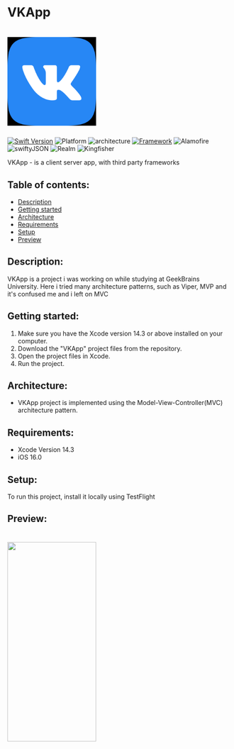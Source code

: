# VKApp

<h1 align="left"><img src="https://github.com/hrezolit/VKApp_Nik_Galivets/blob/main/VKApp_Nik_Galivets/View/Assets.xcassets/AppIcon.appiconset/ItunesArtwork%402x.png"width="200", height="200"/></h1>

[![Swift Version][swift-image]][swift-url]
![Platform][platform-image]
![architecture]
[![Framework][framework-image]][framework-url]
![Alamofire]
![swiftyJSON]
![Realm]
![Kingfisher]
     
VKApp - is a client server app, 
with third party frameworks

## Table of contents:
* [Description](#description)
* [Getting started](#getting-started)
* [Architecture](#architecture)
* [Requirements](#requirements)
* [Setup](#setup)
* [Preview](#preview)

## Description:
VKApp is a project i was working on while studying at GeekBrains University. Here i tried many architecture patterns, such as Viper, MVP and it's confused me and i left on MVC

## Getting started:
1. Make sure you have the Xcode version 14.3 or above installed on your computer.
2. Download the "VKApp" project files from the repository.
3. Open the project files in Xcode.
4. Run the project.

## Architecture:
* VKApp project is implemented using the Model-View-Controller(MVC) architecture pattern.
 
## Requirements:
* Xcode Version 14.3
* iOS 16.0
	
## Setup:
To run this project, install it locally using TestFlight

## Preview:
<h1 align="left"><img src="https://user-images.githubusercontent.com/62234354/217743689-abcfa083-4ac8-4192-9ffd-1267a358c10c.gif"width="200", height="450"/></h1>

[swift-image]: https://img.shields.io/badge/swift-5.4-orange.svg
[swift-url]: https://swift.org/
[platform-image]: https://img.shields.io/badge/iOS-grey.svg
[architecture]: https://img.shields.io/badge/MVC-green.svg
[framework-image]: https://img.shields.io/badge/UIKit-blue.svg
[framework-url]: https://developer.apple.com/documentation/uikit/
[alamofire]: https://img.shields.io/badge/Alamofire-red.svg
[swiftyJSON]: https://img.shields.io/badge/SwiftyJSON-red.svg
[realm]: https://img.shields.io/badge/Realm-red.svg
[kingfisher]: https://img.shields.io/badge/Kingfisher-red.svg


